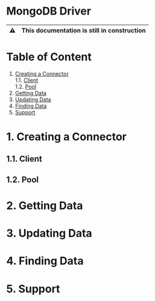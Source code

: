 # MongoDB Driver
|:warning:|This documentation is still in construction|
|:---:|:----|

# Table of Content
1. [Creating a Connector]()</br>
  1.1. [Client]()</br>
  1.2. [Pool]()
2. [Getting Data]()
3. [Updating Data]()
4. [Finding Data]()
5. [Support]()

# 1. Creating a Connector
## 1.1. Client
## 1.2. Pool
# 2. Getting Data
# 3. Updating Data
# 4. Finding Data
# 5. Support

